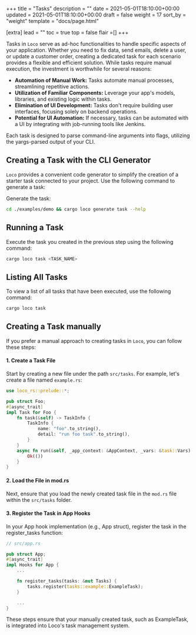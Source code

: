 +++
title = "Tasks"
description = ""
date = 2021-05-01T18:10:00+00:00
updated = 2021-05-01T18:10:00+00:00
draft = false
weight = 17
sort_by = "weight"
template = "docs/page.html"

[extra]
lead = ""
toc = true
top = false
flair =[]
+++

Tasks in `Loco` serve as ad-hoc functionalities to handle specific aspects of your application. Whether you need to fix data, send emails, delete a user, or update a customer order, creating a dedicated task for each scenario provides a flexible and efficient solution. While tasks require manual execution, the investment is worthwhile for several reasons:

- **Automation of Manual Work:** Tasks automate manual processes, streamlining repetitive actions.
- **Utilization of Familiar Components:** Leverage your app's models, libraries, and existing logic within tasks.
- **Elimination of UI Development:** Tasks don't require building user interfaces, focusing solely on backend operations.
- **Potential for UI Automation:** If necessary, tasks can be automated with a UI by integrating with job-running tools like Jenkins.

Each task is designed to parse command-line arguments into flags, utilizing the yargs-parsed output of your CLI.

## Creating a Task with the CLI Generator

`Loco` provides a convenient code generator to simplify the creation of a starter task connected to your project. Use the following command to generate a task:

Generate the task:

<!-- <snip id="generate-task-help-command" inject_from="yaml" action="exec" template="sh"> -->
```sh
cd ./examples/demo && cargo loco generate task --help
```
<!-- </snip> -->

## Running a Task

Execute the task you created in the previous step using the following command:

<!-- <snip id="run-task-command" inject_from="yaml" template="sh"> -->
```sh
cargo loco task <TASK_NAME>
```
<!-- </snip> -->


## Listing All Tasks

To view a list of all tasks that have been executed, use the following command:

<!-- <snip id="list-tasks-command" inject_from="yaml" template="sh"> -->
```sh
cargo loco task
```
<!-- </snip> -->


## Creating a Task manually

If you prefer a manual approach to creating tasks in `Loco`, you can follow these steps:

#### 1. Create a Task File

Start by creating a new file under the path `src/tasks`. For example, let's create a file named `example.rs`:

<!-- <snip id="task-code-example" inject_from="code" template="rust"> -->
```rust
use loco_rs::prelude::*;

pub struct Foo;
#[async_trait]
impl Task for Foo {
    fn task(&self) -> TaskInfo {
        TaskInfo {
            name: "foo".to_string(),
            detail: "run foo task".to_string(),
        }
    }
    async fn run(&self, _app_context: &AppContext, _vars: &task::Vars) -> Result<()> {
        Ok(())
    }
}
```
<!-- </snip> -->

#### 2. Load the File in mod.rs

Next, ensure that you load the newly created task file in the `mod.rs` file within the `src/tasks` folder.

#### 3. Register the Task in App Hooks

In your App hook implementation (e.g., App struct), register the task in the register_tasks function:

```rust
// src/app.rs

pub struct App;
#[async_trait]
impl Hooks for App {
    ...

    fn register_tasks(tasks: &mut Tasks) {
        tasks.register(tasks::example::ExampleTask);
    }

    ...
}
```

These steps ensure that your manually created task, such as ExampleTask, is integrated into Loco's task management system.
